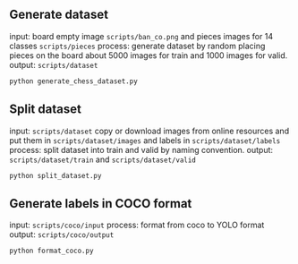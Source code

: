 ## Generate dataset

input: board empty image `scripts/ban_co.png` and pieces images for 14 classes `scripts/pieces`
process: generate dataset by random placing pieces on the board about 5000 images for train and 1000 images for valid.
output: `scripts/dataset`

```bash
python generate_chess_dataset.py
```

## Split dataset

input: `scripts/dataset` copy or download images from online resources and put them in `scripts/dataset/images` and labels in `scripts/dataset/labels`
process: split dataset into train and valid by naming convention.
output: `scripts/dataset/train` and `scripts/dataset/valid`

```bash
python split_dataset.py
```

## Generate labels in COCO format

input: `scripts/coco/input`
process: format from coco to YOLO format
output: `scripts/coco/output`

```bash
python format_coco.py
```